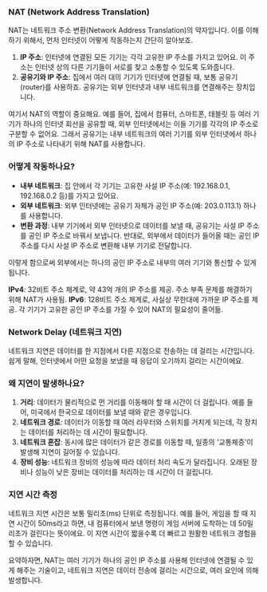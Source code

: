 ### NAT (Network Address Translation)

NAT는 네트워크 주소 변환(Network Address Translation)의 약자입니다. 이를 이해하기 위해서, 먼저 인터넷이 어떻게 작동하는지 간단히 알아보죠.

1. **IP 주소**: 인터넷에 연결된 모든 기기는 각각 고유한 IP 주소를 가지고 있어요. 이 주소는 인터넷 상의 다른 기기들이 서로를 찾고 소통할 수 있도록 도와줍니다.
2. **공유기와 IP 주소**: 집에서 여러 대의 기기가 인터넷에 연결될 때, 보통 공유기(router)를 사용하죠. 공유기는 외부 인터넷과 내부 네트워크를 연결해주는 장치입니다.

여기서 NAT의 역할이 중요해요. 예를 들어, 집에서 컴퓨터, 스마트폰, 태블릿 등 여러 기기가 하나의 인터넷 회선을 공유할 때, 외부 인터넷에서는 이들 기기를 각각의 IP 주소로 구분할 수 없어요. 그래서 공유기는 내부 네트워크의 여러 기기를 외부 인터넷에서 하나의 IP 주소로 나타내기 위해 NAT를 사용합니다.

### 어떻게 작동하나요?

- **내부 네트워크**: 집 안에서 각 기기는 고유한 사설 IP 주소(예: 192.168.0.1, 192.168.0.2 등)를 가지고 있어요.
- **외부 네트워크**: 외부 인터넷에는 공유기 자체가 공인 IP 주소(예: 203.0.113.1) 하나를 사용합니다.
- **변환 과정**: 내부 기기에서 외부 인터넷으로 데이터를 보낼 때, 공유기는 사설 IP 주소를 공인 IP 주소로 바꿔서 보냅니다. 반대로, 외부에서 데이터가 들어올 때는 공인 IP 주소를 다시 사설 IP 주소로 변환해 내부 기기로 전달합니다.

이렇게 함으로써 외부에서는 하나의 공인 IP 주소로 내부의 여러 기기와 통신할 수 있게 됩니다.

**IPv4**: 32비트 주소 체계로, 약 43억 개의 IP 주소를 제공. 주소 부족 문제를 해결하기 위해 NAT가 사용됨.
**IPv6**: 128비트 주소 체계로, 사실상 무한대에 가까운 IP 주소를 제공. 각 기기가 고유한 공인 IP 주소를 가질 수 있어 NAT의 필요성이 줄어듦.

### Network Delay (네트워크 지연)

네트워크 지연은 데이터를 한 지점에서 다른 지점으로 전송하는 데 걸리는 시간입니다. 쉽게 말해, 인터넷에서 어떤 요청을 보냈을 때 응답이 오기까지 걸리는 시간이에요.

### 왜 지연이 발생하나요?

1. **거리**: 데이터가 물리적으로 먼 거리를 이동해야 할 때 시간이 더 걸립니다. 예를 들어, 미국에서 한국으로 데이터를 보낼 때와 같은 경우입니다.
2. **네트워크 경로**: 데이터가 이동할 때 여러 라우터와 스위치를 거치게 되는데, 각 장치는 데이터를 처리하는 데 시간이 필요합니다.
3. **네트워크 혼잡**: 동시에 많은 데이터가 같은 경로를 이동할 때, 일종의 '교통체증'이 발생해 지연이 길어질 수 있습니다.
4. **장비 성능**: 네트워크 장비의 성능에 따라 데이터 처리 속도가 달라집니다. 오래된 장비나 성능이 낮은 장비는 데이터를 처리하는 데 시간이 더 걸립니다.

### 지연 시간 측정

네트워크 지연 시간은 보통 밀리초(ms) 단위로 측정됩니다. 예를 들어, 게임을 할 때 지연 시간이 50ms라고 하면, 내 컴퓨터에서 보낸 명령이 게임 서버에 도착하는 데 50밀리초가 걸린다는 뜻이에요. 이 지연 시간이 짧을수록 더 빠르고 원활한 네트워크 경험을 할 수 있습니다.

요약하자면, NAT는 여러 기기가 하나의 공인 IP 주소를 사용해 인터넷에 연결될 수 있게 해주는 기술이고, 네트워크 지연은 데이터 전송에 걸리는 시간으로, 여러 요인에 의해 발생합니다.